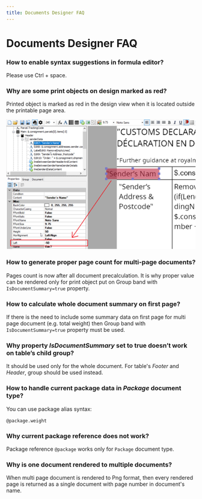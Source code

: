 ```yaml
---
title: Documents Designer FAQ
---
```


# Documents Designer FAQ

### How to enable syntax suggestions in formula editor?
Please use Ctrl + space.

### Why are some print objects on design marked as red?
Printed object is marked as red in the design view when it is located outside the printable page area.  

![](./images/object-out-of-print-area.png)

### How to generate proper page count for multi-page documents?
Pages count is now after all document precalculation. 
It is why proper value can be rendered only for print object put on Group band with `IsDocumentSummary=true` property.

### How to calculate whole document summary on first page?
If there is the need to include some summary data on first page for multi page document (e.g. total weight)
then Group band with `IsDocumentSummary=true` property must be used.

### Why property *IsDocumentSummary* set to true doesn’t work on table’s child group?
It should be used only for the whole document. For table's *Footer* and *Header*, group should be used instead.

### How to handle current package data in *Package* document type?
You can use package alias syntax:
```code
@package.weight
```

### Why current package reference does not work?
Package reference `@package` works only for `Package` document type.

### Why is one document rendered to multiple documents?
When multi page document is rendered to Png format, then every rendered page is returned as a single document with page number in document's name.
